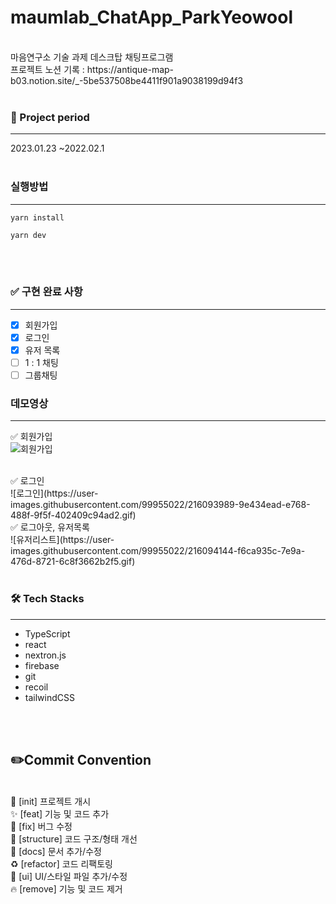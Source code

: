 # maumlab_ChatApp_ParkYeowool

<br/>
마음연구소 기술 과제 데스크탑 채팅프로그램
<br/>
프로젝트 노션 기록 : https://antique-map-b03.notion.site/_-5be537508be4411f901a9038199d94f3
</br>
</br>

### 📅 Project period

---

2023.01.23 ~2022.02.1
</br>
</br>

### 실행방법

---

```
yarn install
```

```
yarn dev
```

</br>
</br>

### ✅ 구현 완료 사항

---

- [x] 회원가입
- [x] 로그인
- [x] 유저 목록
- [ ] 1 : 1 채팅
- [ ] 그룹채팅

### 데모영상

---
✅ 회원가입
</br>
![회원가입](https://user-images.githubusercontent.com/99955022/216093769-67c6b4f5-b48b-47db-9f32-72c89c108ab1.gif)

</br>
✅ 로그인
</br>
![로그인](https://user-images.githubusercontent.com/99955022/216093989-9e434ead-e768-488f-9f5f-402409c94ad2.gif)

</br>
✅ 로그아웃, 유저목록
</br>
![유저리스트](https://user-images.githubusercontent.com/99955022/216094144-f6ca935c-7e9a-476d-8721-6c8f3662b2f5.gif)

</br>
</br>

### 🛠 Tech Stacks

---

- TypeScript </br>
- react </br>
- nextron.js </br>
- firebase </br>
- git </br>
- recoil </br>
- tailwindCSS </br>

</br>
</br>

## ✏️Commit Convention
</br>
🎉 [init] 프로젝트 개시</br>
✨ [feat] 기능 및 코드 추가</br>
🐛 [fix] 버그 수정</br>
🎨 [structure] 코드 구조/형태 개선</br>
📝 [docs] 문서 추가/수정</br>
♻️ [refactor] 코드 리팩토링</br>
💄 [ui] UI/스타일 파일 추가/수정</br>
🔥 [remove] 기능 및 코드 제거</br>
